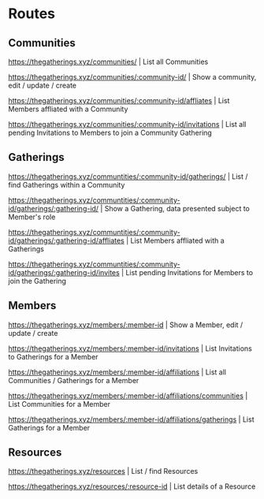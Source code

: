 # Routes

## Communities

https://thegatherings.xyz/communities/ | List all Communities

https://thegatherings.xyz/communities/:community-id/ | Show a community, edit / update / create

https://thegatherings.xyz/communities/:community-id/affliates | List Members affliated with a Community

https://thegatherings.xyz/communities/:community-id/invitations | List all pending Invitations to Members to join a Community Gathering

## Gatherings

https://thegatherings.xyz/communtities/:community-id/gatherings/ | List / find Gatherings within a Community

https://thegatherings.xyz/communtities/:community-id/gatherings/:gathering-id/ | Show a Gathering, data presented subject to Member's role

https://thegatherings.xyz/communtities/:community-id/gatherings/:gathering-id/affliates | List Members affliated with a Gatherings

https://thegatherings.xyz/communtities/:community-id/gatherings/:gathering-id/invites | List pending Invitations for Members to join the Gathering

## Members

https://thegatherings.xyz/members/:member-id | Show a Member, edit / update / create

https://thegatherings.xyz/members/:member-id/invitations | List Invitations to Gatherings for a Member

https://thegatherings.xyz/members/:member-id/affiliations | List all Communities / Gatherings for a Member

https://thegatherings.xyz/members/:member-id/affiliations/communities | List Communities for a Member

https://thegatherings.xyz/members/:member-id/affiliations/gatherings | List Gatherings for a Member

## Resources

https://thegatherings.xyz/resources | List / find Resources

https://thegatherings.xyz/resources/:resource-id | List details of a Resource
